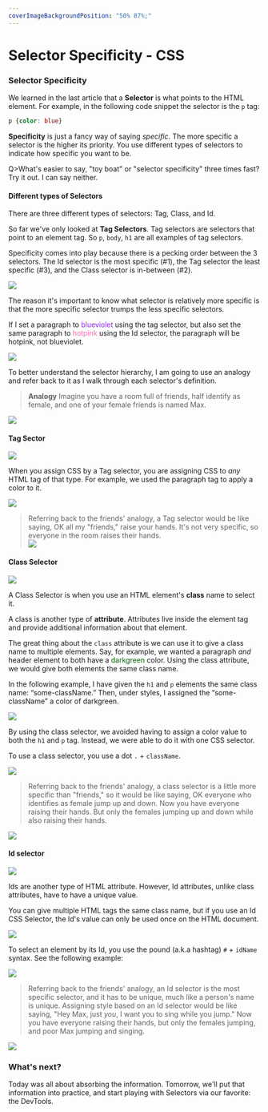 ```yaml
---
coverImageBackgroundPosition: "50% 87%;"
---
```


# Selector Specificity - CSS

### Selector Specificity

We learned in the last article that a **Selector** is what points to the HTML element.  For example, in the following code snippet the selector is the `p` tag:

```css
p {color: blue}
``` 

**Specificity** is just a fancy way of saying _specific_. The more specific a selector is the higher its priority.  You use different types of selectors to indicate how specific you want to be.

Q>What's easier to say, "toy boat" or "selector specificity" three times fast?  Try it out. I can say neither.

#### Different types of Selectors

There are three different types of selectors: Tag, Class, and Id. 

So far we've only looked at **Tag Selectors**.  Tag selectors are selectors that point to an element tag.  So `p`, `body`, `h1` are all examples of tag selectors.

Specificity comes into play because there is a pecking order between the 3 selectors.  The Id selector is the most specific (#1), the Tag selector the least specific (#3), and the Class selector is in-between (#2).

![](public/assets/rankings.png)

The reason it's important to know what selector is relatively more specific is that the more specific selector trumps the less specific selectors.

If I set a paragraph to <span style="color:blueviolet">blueviolet</span> using the tag selector, but also set the same paragraph to <span style="color:hotpink">hotpink</span> using the Id selector, the paragraph will be hotpink, not blueviolet.

![](public/assets/pink-vs-blue.png)

To better understand the selector hierarchy, I am going to use an analogy and refer back to it as I walk through each selector's definition.

> **Analogy**
> Imagine you have a room full of friends, half identify as female, and one of your female friends is named Max.

![](public/assets/Four_Friends.png)

#### Tag Sector

![](public/assets/third-place.png)

When you assign CSS by a Tag selector, you are assigning CSS to _any_ HTML tag of that type. For example, we used the paragraph tag to apply a color to it.

![](public/assets/tag-selector.png)

> Referring back to the friends' analogy, a Tag selector would be like saying, OK all my "friends," raise your hands. It's not very specific, so everyone in the room raises their hands.  
> ![](public/assets/Four_Friends_Arms_Up.png)

#### Class Selector

![](public/assets/second-place.png)

A Class Selector is when you use an HTML element's **class** name to select it.

A class is another type of **attribute**.  Attributes live inside the element tag and provide additional information about that element.

The great thing about the `class` attribute is we can use it to give a class name to multiple elements.  Say, for example, we wanted a paragraph _and_ header element to both have a <span style="color:darkgreen">darkgreen</span> color.  Using the class attribute, we would give both elements the same class name. 

In the following example, I have given the `h1` and `p` elements the same class name: “some-className.”  Then, under styles, I assigned the “some-className” a color of darkgreen.

![](public/assets/some-className.png)

By using the class selector, we avoided having to assign a color value to both the `h1` and `p` tag.  Instead, we were able to do it with one CSS selector.

To use a class selector, you use a dot `.` + `className`.

![](public/assets/class-selector.png) 

> Referring back to the friends' analogy, a class selector is a little more specific than "friends," so it would be like saying, OK everyone who identifies as female jump up and down. Now you have everyone raising their hands.  But only the females jumping up and down while also raising their hands.

![](public/assets/Four_Friends_Girls_Jumping.png)

#### Id selector

![](public/assets/first-place.png)

Ids are another type of HTML attribute.  However, Id attributes, unlike class attributes, have to have a unique value.  

You can give multiple HTML tags the same class name, but if you use an Id CSS Selector, the Id's value can only be used once on the HTML document.

![](public/assets/unique-id.png)

To select an element by its Id, you use the pound (a.k.a hashtag) `#` + `idName` syntax.  See the following example:

![](public/assets/id-selector.png)

> Referring back to the friends' analogy, an Id selector is the most specific selector, and it has to be unique, much like a person's name is unique.  Assigning style based on an Id selector would be like saying, "Hey Max, just _you_, I want you to sing while you jump." Now you have everyone raising their hands, but only the females jumping, and poor Max jumping and singing.

![](public/assets/Four_Friends_Girls_Jumping_Singing.png)

### What's next?

Today was all about absorbing the information.  Tomorrow, we'll put that information into practice, and start playing with Selectors via our favorite: the DevTools.

